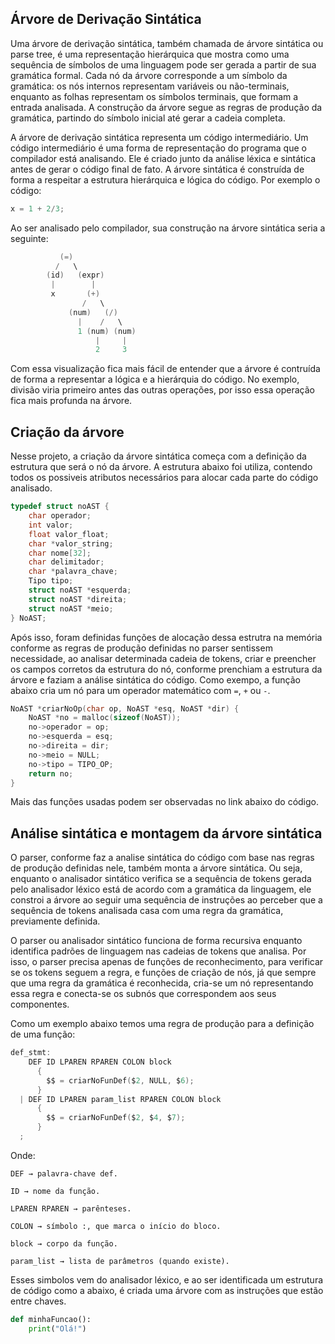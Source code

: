 ## Árvore de Derivação Sintática

Uma árvore de derivação sintática, também chamada de árvore sintática ou parse tree, é uma representação hierárquica que mostra como uma sequência de símbolos de uma linguagem pode ser gerada a partir de sua gramática formal. Cada nó da árvore corresponde a um símbolo da gramática: os nós internos representam variáveis ou não-terminais, enquanto as folhas representam os símbolos terminais, que formam a entrada analisada. A construção da árvore segue as regras de produção da gramática, partindo do símbolo inicial até gerar a cadeia completa. 

A árvore de derivação sintática representa um código intermediário. Um código intermediário é uma forma de representação do programa que o compilador está analisando. Ele é criado junto da análise léxica e sintática antes de gerar o código final de fato. A árvore sintática é construída de forma a respeitar a estrutura hierárquica e lógica do código. Por exemplo o código:

```C
x = 1 + 2/3;
```

Ao ser analisado pelo compilador, sua construção na árvore sintática seria a seguinte:

```C
           (=)
          /   \
        (id)   (expr)
         |        |
         x       (+)
                /   \
             (num)   (/)
               |    /   \
               1 (num) (num)
                   |     |
                   2     3
```

Com essa visualização fica mais fácil de entender que a árvore é contruída de forma a representar a lógica e a hierárquia do código. No exemplo, divisão viria primeiro antes das outras operações, por isso essa operação fica mais profunda na árvore.

## Criação da árvore

Nesse projeto, a criação da árvore sintática começa com a definição da estrutura que será o nó da árvore. A estrutura abaixo foi utiliza, contendo todos os possiveis atributos necessários para alocar cada parte do código analisado.

```C
typedef struct noAST {
    char operador;
    int valor;
    float valor_float;
    char *valor_string;
    char nome[32];
    char delimitador;
    char *palavra_chave;
    Tipo tipo;
    struct noAST *esquerda;
    struct noAST *direita;
    struct noAST *meio;
} NoAST;
```

Após isso, foram definidas funções de alocação dessa estrutra na memória conforme as regras de produção definidas no parser sentissem necessidade, ao analisar determinada cadeia de tokens, criar e preencher os campos corretos da estrutura do nó, conforme prenchiam a estrutura da árvore e faziam a análise sintática do código. Como exempo, a função abaixo cria um nó para um operador matemático com `=`, `+` ou `-`.

```C
NoAST *criarNoOp(char op, NoAST *esq, NoAST *dir) {
    NoAST *no = malloc(sizeof(NoAST));
    no->operador = op;
    no->esquerda = esq;
    no->direita = dir;
    no->meio = NULL;
    no->tipo = TIPO_OP;
    return no;
}
```

Mais das funções usadas podem ser observadas no link abaixo do código.

## Análise sintática e montagem da árvore sintática

O parser, conforme faz a analise sintática do código com base nas regras de produção definidas nele, também monta a árvore sintática. Ou seja, enquanto o analisador sintático verifica se a sequência de tokens gerada pelo analisador léxico está de acordo com a gramática da linguagem, ele constroi a árvore ao seguir uma sequência de instruções ao perceber que a sequência de tokens analisada casa com uma regra da gramática, previamente definida.

O parser ou analisador sintático funciona de forma recursiva enquanto identifica padrões de linguagem nas cadeias de tokens que analisa. Por isso, o parser precisa apenas de funções de reconhecimento, para verificar se os tokens seguem a regra, e funções de criação de nós, já que sempre que uma regra da gramática é reconhecida, cria-se um nó representando essa regra e conecta-se os subnós que correspondem aos seus componentes.

Como um exemplo abaixo temos uma regra de produção para a definição de uma função:

```C
def_stmt:
    DEF ID LPAREN RPAREN COLON block
      {
        $$ = criarNoFunDef($2, NULL, $6);
      }
  | DEF ID LPAREN param_list RPAREN COLON block
      {
        $$ = criarNoFunDef($2, $4, $7);
      }
  ;
```
Onde:
```
DEF → palavra-chave def.

ID → nome da função.

LPAREN RPAREN → parênteses.

COLON → símbolo :, que marca o início do bloco.

block → corpo da função.

param_list → lista de parâmetros (quando existe).
```

Esses simbolos vem do analisador léxico, e ao ser identificada um estrutura de código como a abaixo, é criada uma árvore com as instruções que estão entre chaves.

```Python
def minhaFuncao():
    print("Olá!")
```